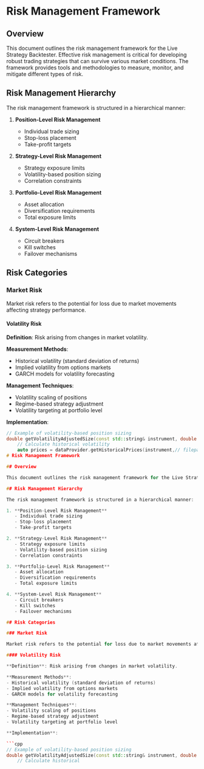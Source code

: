 # Risk Management Framework

## Overview

This document outlines the risk management framework for the Live Strategy Backtester. Effective risk management is critical for developing robust trading strategies that can survive various market conditions. The framework provides tools and methodologies to measure, monitor, and mitigate different types of risk.

## Risk Management Hierarchy

The risk management framework is structured in a hierarchical manner:

1. **Position-Level Risk Management**

   - Individual trade sizing
   - Stop-loss placement
   - Take-profit targets

2. **Strategy-Level Risk Management**

   - Strategy exposure limits
   - Volatility-based position sizing
   - Correlation constraints

3. **Portfolio-Level Risk Management**

   - Asset allocation
   - Diversification requirements
   - Total exposure limits

4. **System-Level Risk Management**
   - Circuit breakers
   - Kill switches
   - Failover mechanisms

## Risk Categories

### Market Risk

Market risk refers to the potential for loss due to market movements affecting strategy performance.

#### Volatility Risk

**Definition**: Risk arising from changes in market volatility.

**Measurement Methods**:

- Historical volatility (standard deviation of returns)
- Implied volatility from options markets
- GARCH models for volatility forecasting

**Management Techniques**:

- Volatility scaling of positions
- Regime-based strategy adjustment
- Volatility targeting at portfolio level

**Implementation**:

````cpp
// Example of volatility-based position sizing
double getVolatilityAdjustedSize(const std::string& instrument, double baseSize) {
    // Calculate historical volatility
    auto prices = dataProvider.getHistoricalPrices(instrument,// filepath: c:\Users\91829\Desktop\Project\Live_Strategy_Backtester\doc\financial\risk_management_framework.md
# Risk Management Framework

## Overview

This document outlines the risk management framework for the Live Strategy Backtester. Effective risk management is critical for developing robust trading strategies that can survive various market conditions. The framework provides tools and methodologies to measure, monitor, and mitigate different types of risk.

## Risk Management Hierarchy

The risk management framework is structured in a hierarchical manner:

1. **Position-Level Risk Management**
   - Individual trade sizing
   - Stop-loss placement
   - Take-profit targets

2. **Strategy-Level Risk Management**
   - Strategy exposure limits
   - Volatility-based position sizing
   - Correlation constraints

3. **Portfolio-Level Risk Management**
   - Asset allocation
   - Diversification requirements
   - Total exposure limits

4. **System-Level Risk Management**
   - Circuit breakers
   - Kill switches
   - Failover mechanisms

## Risk Categories

### Market Risk

Market risk refers to the potential for loss due to market movements affecting strategy performance.

#### Volatility Risk

**Definition**: Risk arising from changes in market volatility.

**Measurement Methods**:
- Historical volatility (standard deviation of returns)
- Implied volatility from options markets
- GARCH models for volatility forecasting

**Management Techniques**:
- Volatility scaling of positions
- Regime-based strategy adjustment
- Volatility targeting at portfolio level

**Implementation**:

```cpp
// Example of volatility-based position sizing
double getVolatilityAdjustedSize(const std::string& instrument, double baseSize) {
    // Calculate historical
````
